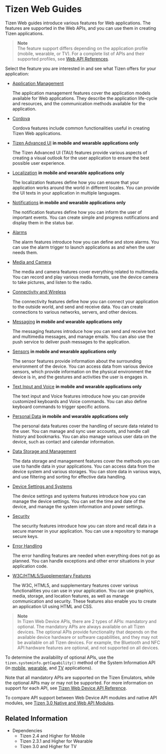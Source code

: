 #  Tizen Web Guides

Tizen Web guides introduce various features for Web applications. The features are supported in the Web APIs, and you can use them in creating Tizen applications.
> **Note**  
> The feature support differs depending on the application profile (mobile, wearable, or TV). For a complete list of APIs and their supported profiles, see [Web API References](../../../../org.tizen.web.apireference/html/web_api_reference.htm).

Select the feature you are interested in and see what Tizen offers for your application:

- [Application Management](./app-management/app-management-cover.md)

  The application management features cover the application models available for Web applications. They describe the application life-cycle and resources, and the communication methods available for the application.

- [Cordova](./cordova/cordova-cover.md)

  Cordova features include common functionalities useful in creating Tizen Web applications.

- [Tizen Advanced UI](./ui/tau/tau.md) **in mobile and wearable applications only**

  The Tizen Advanced UI (TAU) features provide various aspects of creating a visual outlook for the user application to ensure the best possible user experience.

- [Localization](./localization/localization.md) **in mobile and wearable applications only**

  The localization features define how you can ensure that your application works around the world in different locales. You can provide the UI texts in your application in multiple languages.

- [Notifications](./notification/notification.md) **in mobile and wearable applications only**

  The notification features define how you can inform the user of important events. You can create simple and progress notifications and display them in the status bar.

- [Alarms](./alarm/alarms.md)

  The alarm features introduce how you can define and store alarms. You can use the alarm trigger to launch applications as and when the user needs them.

- [Media and Camera](./multimedia/media-cover.md)

  The media and camera features cover everything related to multimedia. You can record and play various media formats, use the device camera to take pictures, and listen to the radio.

- [Connectivity and Wireless](./connectivity/connectivity-cover.md)

  The connectivity features define how you can connect your application to the outside world, and send and receive data. You can create connections to various networks, servers, and other devices.

- [Messaging](./messaging/messaging-cover.md) **in mobile and wearable applications only**

  The messaging features introduce how you can send and receive text and multimedia messages, and manage emails. You can also use the push service to deliver push messages to the application.

- [Sensors](./sensors/sensors-cover.md) **in mobile and wearable applications only**

  The sensor features provide information about the surrounding environment of the device. You can access data from various device sensors, which provide information on the physical environment the device is in, and the gestures and activities the user is engages in.

- [Text Input and Voice](./text-input/text-input-cover.md) **in mobile and wearable applications only**

  The text input and Voice features introduce how you can provide customized keyboards and Voice commands. You can also define keyboard commands to trigger specific actions.

- [Personal Data](./personal/personal-cover.md) **in mobile and wearable applications only**

  The personal data features cover the handling of secure data related to the user. You can manage and sync user accounts, and handle call history and bookmarks. You can also manage various user data on the device, such as contact and calendar information.

- [Data Storage and Management](./data/data-cover.md)

  The data storage and management features cover the methods you can use to handle data in your applications. You can access data from the device system and various storages. You can store data in various ways, and use filtering and sorting for effective data handling.

- [Device Settings and Systems](./device/device-cover.md)

  The device settings and systems features introduce how you can manage the device settings. You can set the time and date of the device, and manage the system information and power settings.

- [Security](./security/security-cover.md)

  The security features introduce how you can store and recall data in a secure manner in your application. You can use a repository to manage secure keys.

- [Error Handling](./error/error.md)

  The error handling features are needed when everything does not go as planned. You can handle exceptions and other error situations in your application code.

- [W3C/HTML5/Supplementary Features](./w3c/w3c-cover.md)

  The W3C, HTML5, and supplementary features cover various functionalities you can use in your application. You can use graphics, media, storage, and location features, as well as manage communication and security. These features also enable you to create an application UI using HTML and CSS.
​
> **Note**  
> In Tizen Web Device APIs, there are 2 types of APIs: mandatory and optional.
The mandatory APIs are always available on all Tizen devices. The optional APIs provide functionality that depends on the available device hardware or software capabilities, and they may not be available on all Tizen devices. For example, the Bluetooth and NFC API hardware features are optional, and not supported on all devices.

To determine the availability of optional APIs, use the `tizen.systeminfo.getCapability()` method of the System Information API (in [mobile](../../../org.tizen.web.apireference/html/device_api/mobile/tizen/systeminfo.html), [wearable](../../../org.tizen.web.apireference/html/device_api/wearable/tizen/systeminfo.html), and [TV](../../../org.tizen.web.apireference/html/device_api/tv/tizen/systeminfo.html) applications).

Note that all mandatory APIs are supported on the Tizen Emulators, while the optional APIs may or may not be supported. For more information on support for each API, see [Tizen Web Device API Reference](../../../org.tizen.web.apireference/html/device_api/device_api_cover.html).

To compare API support between Web Device API modules and native API modules, see [Tizen 3.0 Native and Web API Modules](media/Tizen-3.0-Native-Web-API-Modules.pdf).

## Related Information
* Dependencies
  - Tizen 2.4 and Higher for Mobile
  - Tizen 2.3.1 and Higher for Wearable
  - Tizen 3.0 and Higher for TV
